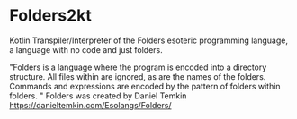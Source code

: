 # Folders2kt
Kotlin Transpiler/Interpreter of the Folders esoteric programming language, a language with no code and just folders. 

"Folders is a language where the program is encoded into a directory structure. All files within are ignored, as are the names of the folders. Commands and expressions are encoded by the pattern of folders within folders. "
Folders was created by Daniel Temkin https://danieltemkin.com/Esolangs/Folders/

